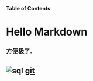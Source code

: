 
**Table of Contents**
# Hello Markdown
### 方便极了.
![sql](/home/wangliang/20160712110935064.png "sql")
[git]( "github")
-------------------------------------------------------------------------------




